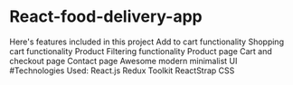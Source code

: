 # React-food-delivery-app
Here's features included in this project Add to cart functionality Shopping cart functionality Product Filtering functionality Product page Cart and checkout page Contact page Awesome modern minimalist UI
#Technologies Used:
React.js
Redux Toolkit
ReactStrap
CSS
